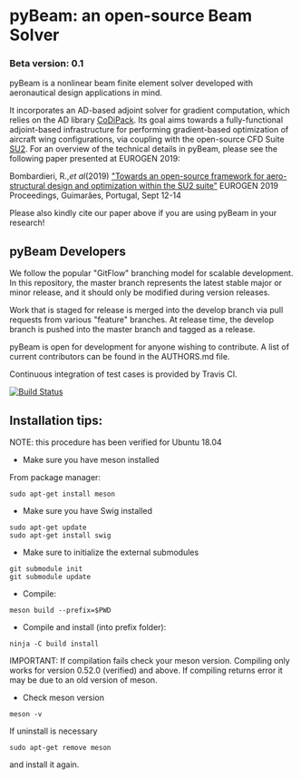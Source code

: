 # pyBeam: an open-source Beam Solver
### Beta version: 0.1

pyBeam is a nonlinear beam finite element solver developed with aeronautical design applications in mind.

It incorporates an AD-based adjoint solver for gradient computation, which relies on the AD library [CoDiPack](https://www.scicomp.uni-kl.de/codi/). Its goal aims towards a fully-functional adjoint-based infrastructure for performing gradient-based optimization of aircraft wing configurations, via coupling with the open-source CFD Suite [SU2](https://su2code.github.io). For an overview of the technical details in pyBeam, please see the following paper presented at EUROGEN 2019:

Bombardieri, R.,_et al_(2019) ["Towards an open-source framework for aero-structural design and optimization within the SU2 suite"](https://www.researchgate.net/publication/335972259_Towards_an_open-source_framework_for_aero-structural_design_and_optimization_within_the_SU2_suite) EUROGEN 2019 Proceedings, Guimarães, Portugal, Sept 12-14

Please also kindly cite our paper above if you are using pyBeam in your research!

## pyBeam Developers

We follow the popular "GitFlow" branching model for scalable development. In this repository, the master branch represents the latest stable major or minor release, and it should only be modified during version releases.

Work that is staged for release is merged into the develop branch via pull requests from various "feature" branches. At release time, the develop branch is pushed into the master branch and tagged as a release.

pyBeam is open for development for anyone wishing to contribute. A list of current contributors can be found in the AUTHORS.md file.

Continuous integration of test cases is provided by Travis CI.

[![Build Status](https://travis-ci.com/pyBeam/pyBeam.svg?branch=develop)](https://travis-ci.com/pyBeam/pyBeam)

## Installation tips:

NOTE: this procedure has been verified for Ubuntu 18.04

- Make sure you have meson installed

From package manager:
```
sudo apt-get install meson
```

- Make sure you have Swig installed
```
sudo apt-get update
sudo apt-get install swig
```

- Make sure to initialize the external submodules
```
git submodule init
git submodule update
```

- Compile:
```
meson build --prefix=$PWD
```

- Compile and install (into prefix folder):
```
ninja -C build install
```

IMPORTANT: If compilation fails check your meson version. Compiling only works for version 0.52.0 (verified) and above. 
If compiling returns error it may be due to an old version of meson.

- Check meson version
```
meson -v
```

If uninstall is necessary
```
sudo apt-get remove meson
```
and install it again.

